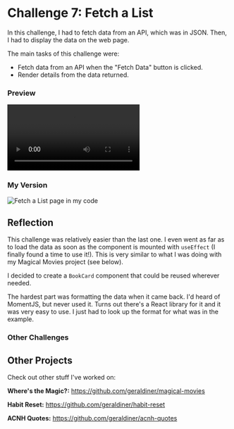 # Challenge 7: Fetch a List

In this challenge, I had to fetch data from an API, which was in JSON. Then, I had to display the data on the web page.

The main tasks of this challenge were:

- Fetch data from an API when the "Fetch Data" button is clicked.
- Render details from the data returned.

### Preview

![Fetch a List page preview](https://scotch-res.cloudinary.com/image/upload/w_900,q_auto:good,f_auto/v1558730349/rxlizqwmoczmafiyonum.mp4)

### My Version

![Fetch a List page in my code](https://i.imgur.com/XvkLgWC.gif)

## Reflection

This challenge was relatively easier than the last one. I even went as far as to load the data as soon as the component is mounted with `useEffect` (I finally found a time to use it!). This is very similar to what I was doing with my Magical Movies project (see below).

I decided to create a `BookCard` component that could be reused wherever needed.

The hardest part was formatting the data when it came back. I'd heard of MomentJS, but never used it. Turns out there's a React library for it and it was very easy to use. I just had to look up the format for what was in the example.

### Other Challenges

## Other Projects

Check out other stuff I've worked on:

**Where's the Magic?:** https://github.com/geraldiner/magical-movies

**Habit Reset:** https://github.com/geraldiner/habit-reset

**ACNH Quotes:** https://github.com/geraldiner/acnh-quotes
